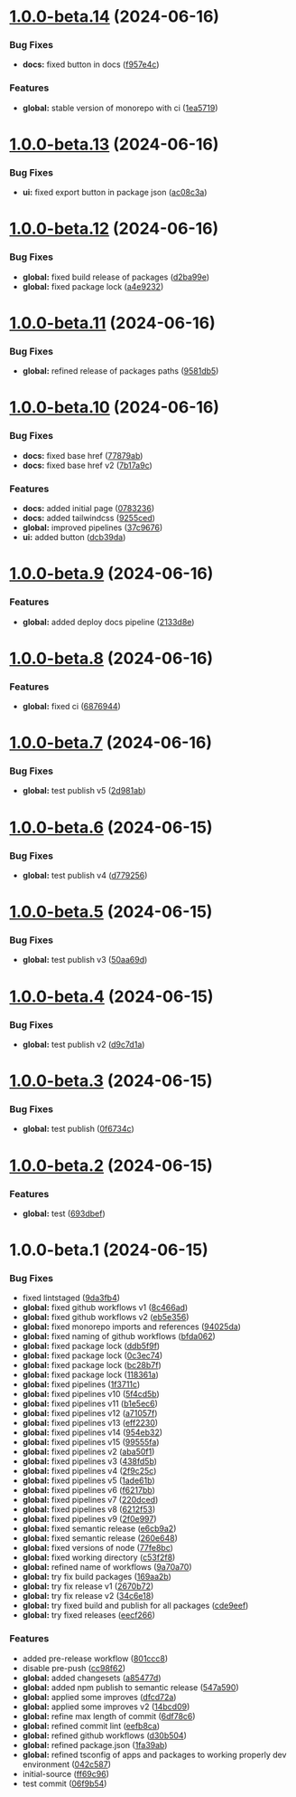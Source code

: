 # [1.0.0-beta.14](https://github.com/React-XP/react-xp/compare/v1.0.0-beta.13...v1.0.0-beta.14) (2024-06-16)


### Bug Fixes

* **docs:** fixed button in docs ([f957e4c](https://github.com/React-XP/react-xp/commit/f957e4c030e120d2a5321da098e332f2adf0e205))


### Features

* **global:** stable version of monorepo with ci ([1ea5719](https://github.com/React-XP/react-xp/commit/1ea57199c916c1f10fe62e027068f7a370c34be6))

# [1.0.0-beta.13](https://github.com/React-XP/react-xp/compare/v1.0.0-beta.12...v1.0.0-beta.13) (2024-06-16)


### Bug Fixes

* **ui:** fixed export button in package json ([ac08c3a](https://github.com/React-XP/react-xp/commit/ac08c3a0d0d3217f086fed5d5b8a9374f0dcd52d))

# [1.0.0-beta.12](https://github.com/React-XP/react-xp/compare/v1.0.0-beta.11...v1.0.0-beta.12) (2024-06-16)


### Bug Fixes

* **global:** fixed build release of packages ([d2ba99e](https://github.com/React-XP/react-xp/commit/d2ba99e3edfe799242b27c4549f5ba0abda9fe76))
* **global:** fixed package lock ([a4e9232](https://github.com/React-XP/react-xp/commit/a4e923219070ec6784a654aaeb05afc4925a595e))

# [1.0.0-beta.11](https://github.com/React-XP/react-xp/compare/v1.0.0-beta.10...v1.0.0-beta.11) (2024-06-16)


### Bug Fixes

* **global:** refined release of packages paths ([9581db5](https://github.com/React-XP/react-xp/commit/9581db52296cb687204584c8f1547633c869785a))

# [1.0.0-beta.10](https://github.com/React-XP/react-xp/compare/v1.0.0-beta.9...v1.0.0-beta.10) (2024-06-16)


### Bug Fixes

* **docs:** fixed base href ([77879ab](https://github.com/React-XP/react-xp/commit/77879ab8b34b68b5f772c3a22a9b899fe113b076))
* **docs:** fixed base href v2 ([7b17a9c](https://github.com/React-XP/react-xp/commit/7b17a9c0489c5558c4c3256c266572ba3bf26823))


### Features

* **docs:** added initial page ([0783236](https://github.com/React-XP/react-xp/commit/0783236b4e039cbd1743b6064c4580a772754298))
* **docs:** added tailwindcss ([9255ced](https://github.com/React-XP/react-xp/commit/9255ced08afe187a0147e56b0ca558096a258145))
* **global:** improved pipelines ([37c9676](https://github.com/React-XP/react-xp/commit/37c9676a906ad7b9fc549b602d89edd7c22f7a89))
* **ui:** added button ([dcb39da](https://github.com/React-XP/react-xp/commit/dcb39dae84f0e8fb842d4f7075316f6db3f484e7))

# [1.0.0-beta.9](https://github.com/React-XP/react-xp/compare/v1.0.0-beta.8...v1.0.0-beta.9) (2024-06-16)


### Features

* **global:** added deploy docs pipeline ([2133d8e](https://github.com/React-XP/react-xp/commit/2133d8ee07ff0115fa444b21ae6604c67780653c))

# [1.0.0-beta.8](https://github.com/React-XP/react-xp/compare/v1.0.0-beta.7...v1.0.0-beta.8) (2024-06-16)


### Features

* **global:** fixed ci ([6876944](https://github.com/React-XP/react-xp/commit/6876944f61568dbf0f2bbd5d6b3ea9bf69484268))

# [1.0.0-beta.7](https://github.com/React-XP/react-xp/compare/v1.0.0-beta.6...v1.0.0-beta.7) (2024-06-16)


### Bug Fixes

* **global:** test publish v5 ([2d981ab](https://github.com/React-XP/react-xp/commit/2d981ab29386763d95b56427261a1d17a2a878f9))

# [1.0.0-beta.6](https://github.com/React-XP/react-xp/compare/v1.0.0-beta.5...v1.0.0-beta.6) (2024-06-15)


### Bug Fixes

* **global:** test publish v4 ([d779256](https://github.com/React-XP/react-xp/commit/d779256e6316a1d799adc9b7bef183a733fee241))

# [1.0.0-beta.5](https://github.com/React-XP/react-xp/compare/v1.0.0-beta.4...v1.0.0-beta.5) (2024-06-15)


### Bug Fixes

* **global:** test publish v3 ([50aa69d](https://github.com/React-XP/react-xp/commit/50aa69dbe068087ad90e6f6c2f36af5e99a6fc77))

# [1.0.0-beta.4](https://github.com/React-XP/react-xp/compare/v1.0.0-beta.3...v1.0.0-beta.4) (2024-06-15)


### Bug Fixes

* **global:** test publish v2 ([d9c7d1a](https://github.com/React-XP/react-xp/commit/d9c7d1a2d3df73ecb95628673898110dbf213139))

# [1.0.0-beta.3](https://github.com/React-XP/react-xp/compare/v1.0.0-beta.2...v1.0.0-beta.3) (2024-06-15)


### Bug Fixes

* **global:** test publish ([0f6734c](https://github.com/React-XP/react-xp/commit/0f6734c756793ce5ce87b13b2cd39faac60889e0))

# [1.0.0-beta.2](https://github.com/React-XP/react-xp/compare/v1.0.0-beta.1...v1.0.0-beta.2) (2024-06-15)


### Features

* **global:** test ([693dbef](https://github.com/React-XP/react-xp/commit/693dbef897776d457672051590ed47ef94c379fe))

# 1.0.0-beta.1 (2024-06-15)


### Bug Fixes

* fixed lintstaged ([9da3fb4](https://github.com/React-XP/react-xp/commit/9da3fb4ab5decf0e9d4ee622d194e0599fc3954a))
* **global:** fixed github workflows v1 ([8c466ad](https://github.com/React-XP/react-xp/commit/8c466add14657875c1dd0bd92917fec9a3ed3323))
* **global:** fixed github workflows v2 ([eb5e356](https://github.com/React-XP/react-xp/commit/eb5e3561e6302668a9fabb7c626293782a629b89))
* **global:** fixed monorepo imports and references ([94025da](https://github.com/React-XP/react-xp/commit/94025da26fa6fb9addd810ffe09feefbfb75ee4c))
* **global:** fixed naming of github workflows ([bfda062](https://github.com/React-XP/react-xp/commit/bfda0624054c82b8943f4cb0efc5f41cf4635d79))
* **global:** fixed package lock ([ddb5f9f](https://github.com/React-XP/react-xp/commit/ddb5f9f6764b4bd6fa6693691b80b48a98eb6eed))
* **global:** fixed package lock ([0c3ec74](https://github.com/React-XP/react-xp/commit/0c3ec74d91c3d6c6de63db25c94355e54b798c8c))
* **global:** fixed package lock ([bc28b7f](https://github.com/React-XP/react-xp/commit/bc28b7f9a8dd887ccfbc64c4b5c032f9b1582246))
* **global:** fixed package lock ([118361a](https://github.com/React-XP/react-xp/commit/118361a394c7954830f3dda217ba108a05c3af85))
* **global:** fixed pipelines ([1f3711c](https://github.com/React-XP/react-xp/commit/1f3711c9c505764f272746fc287644ca8051e3ef))
* **global:** fixed pipelines v10 ([5f4cd5b](https://github.com/React-XP/react-xp/commit/5f4cd5be6ae9753ab3c0bee23264dab8a3bf0073))
* **global:** fixed pipelines v11 ([b1e5ec6](https://github.com/React-XP/react-xp/commit/b1e5ec6b8c44abb5ac7416193fe0a0f2ae5d807d))
* **global:** fixed pipelines v12 ([a71057f](https://github.com/React-XP/react-xp/commit/a71057f332a0410a9ec8bd9c655cc5eea6e884d3))
* **global:** fixed pipelines v13 ([eff2230](https://github.com/React-XP/react-xp/commit/eff2230207342e5ec85724136213199e21237ac2))
* **global:** fixed pipelines v14 ([954eb32](https://github.com/React-XP/react-xp/commit/954eb32578c217c5cfbcad430bf560bb0f1b527b))
* **global:** fixed pipelines v15 ([99555fa](https://github.com/React-XP/react-xp/commit/99555fa8a2609929de0d9200ce35542d747579ed))
* **global:** fixed pipelines v2 ([aba50f1](https://github.com/React-XP/react-xp/commit/aba50f1d379f41b38d118ab7b777958f6e3bdc66))
* **global:** fixed pipelines v3 ([438fd5b](https://github.com/React-XP/react-xp/commit/438fd5b3a132ca8f578e3cd8edd50141e81eb37d))
* **global:** fixed pipelines v4 ([2f9c25c](https://github.com/React-XP/react-xp/commit/2f9c25c4f225497e5a5a649b9b6561c7f64c53ea))
* **global:** fixed pipelines v5 ([1ade61b](https://github.com/React-XP/react-xp/commit/1ade61b36350c9a2538b4e9c9573079e887e913e))
* **global:** fixed pipelines v6 ([f6217bb](https://github.com/React-XP/react-xp/commit/f6217bbfb960544f6b619962275225377c03f7ff))
* **global:** fixed pipelines v7 ([220dced](https://github.com/React-XP/react-xp/commit/220dcedf44badf41d4d66f5cc4f40f5ef76a7adb))
* **global:** fixed pipelines v8 ([6212f53](https://github.com/React-XP/react-xp/commit/6212f5303fb18c5f65612bc4e1c8a442f7711bd5))
* **global:** fixed pipelines v9 ([2f0e997](https://github.com/React-XP/react-xp/commit/2f0e9976c9ed4acd8453ae5d0b41c98ca5bf881f))
* **global:** fixed semantic release ([e6cb9a2](https://github.com/React-XP/react-xp/commit/e6cb9a21eabe25f43aa9fa7ac5ba2b7ab9b86d5d))
* **global:** fixed semantic release ([260e648](https://github.com/React-XP/react-xp/commit/260e648cf05b553ec10073bce4f3d65dce8a401d))
* **global:** fixed versions of node ([77fe8bc](https://github.com/React-XP/react-xp/commit/77fe8bcfae69833d383a5692aee3a0ffd925b5fc))
* **global:** fixed working directory ([c53f2f8](https://github.com/React-XP/react-xp/commit/c53f2f87644a7d2992d10babecec333f28428278))
* **global:** refined name of workflows ([9a70a70](https://github.com/React-XP/react-xp/commit/9a70a7051b3d3c9f2e7574d51727bab950e148be))
* **global:** try fix build packages ([169aa2b](https://github.com/React-XP/react-xp/commit/169aa2b8e471bcebd7081db5ece7d9eb27401e51))
* **global:** try fix release v1 ([2670b72](https://github.com/React-XP/react-xp/commit/2670b7233cb6e56ba53d26457865173ea24fe4f5))
* **global:** try fix release v2 ([34c6e18](https://github.com/React-XP/react-xp/commit/34c6e187298a4b7509934dedb776bc54a48c7150))
* **global:** try fixed build and publish for all packages ([cde9eef](https://github.com/React-XP/react-xp/commit/cde9eef70af6f1cc35aec84bb6dae758f8f7dad7))
* **global:** try fixed releases ([eecf266](https://github.com/React-XP/react-xp/commit/eecf266cd9096c2f8d6c346e424310bebed9219b))


### Features

* added pre-release workflow ([801ccc8](https://github.com/React-XP/react-xp/commit/801ccc8832ba89f70840c8493f59a515799906e3))
* disable pre-push ([cc98f62](https://github.com/React-XP/react-xp/commit/cc98f62ee2dbc66a2736fc0c2c893d9f3f06335e))
* **global:** added changesets ([a85477d](https://github.com/React-XP/react-xp/commit/a85477d2475da85462b838b0090acc951695853e))
* **global:** added npm publish to semantic release ([547a590](https://github.com/React-XP/react-xp/commit/547a590b414aefd1a2fc944aab8f20ed407a1620))
* **global:** applied some improves ([dfcd72a](https://github.com/React-XP/react-xp/commit/dfcd72ab6db08f10caf5aad78433ac81c9aaed3d))
* **global:** applied some improves v2 ([14bcd09](https://github.com/React-XP/react-xp/commit/14bcd0995adce8c6a6b83e5aa409080c0dcad273))
* **global:** refine max length of commit ([6df78c6](https://github.com/React-XP/react-xp/commit/6df78c670faea02f77f82c69986ebdda00cc9840))
* **global:** refined commit lint ([eefb8ca](https://github.com/React-XP/react-xp/commit/eefb8ca7afb50f14fce9a6efbbd4b5f7ebaf5523))
* **global:** refined github workflows ([d30b504](https://github.com/React-XP/react-xp/commit/d30b504132a2dca122b4850e3a3323d27c2f5d76))
* **global:** refined package.json ([1fa39ab](https://github.com/React-XP/react-xp/commit/1fa39abbd781264207bf3042f65dab66a41ff789))
* **global:** refined tsconfig of apps and packages to working properly dev environment ([042c587](https://github.com/React-XP/react-xp/commit/042c587e2abe621e90c1385f4c40f9a6f18c963b))
* initial-source ([ff69c96](https://github.com/React-XP/react-xp/commit/ff69c963aa64205e857c6ef5efa0b6758f07d596))
* test commit ([06f9b54](https://github.com/React-XP/react-xp/commit/06f9b546808a3bb381fb8d213b6ff27b11a1d610))
